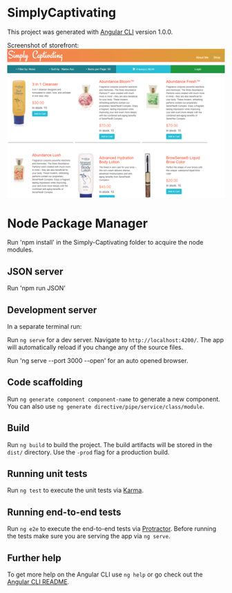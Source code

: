 # SimplyCaptivating

This project was generated with [Angular CLI](https://github.com/angular/angular-cli) version 1.0.0.

Screenshot of storefront:
![SC](https://github.com/travro/Simply-Captivating/blob/master/src/assets/images/screenshot.png)

# Node Package Manager

Run 'npm install' in the Simply-Captivating folder to acquire the node modules.

## JSON server

Run 'npm run JSON'

## Development server

In a separate terminal run:

Run `ng serve` for a dev server. Navigate to `http://localhost:4200/`. The app will automatically reload if you change any of the source files.

Run 'ng serve --port 3000 --open' for an auto opened browser.

## Code scaffolding

Run `ng generate component component-name` to generate a new component. You can also use `ng generate directive/pipe/service/class/module`.

## Build

Run `ng build` to build the project. The build artifacts will be stored in the `dist/` directory. Use the `-prod` flag for a production build.

## Running unit tests

Run `ng test` to execute the unit tests via [Karma](https://karma-runner.github.io).

## Running end-to-end tests

Run `ng e2e` to execute the end-to-end tests via [Protractor](http://www.protractortest.org/).
Before running the tests make sure you are serving the app via `ng serve`.

## Further help

To get more help on the Angular CLI use `ng help` or go check out the [Angular CLI README](https://github.com/angular/angular-cli/blob/master/README.md).
